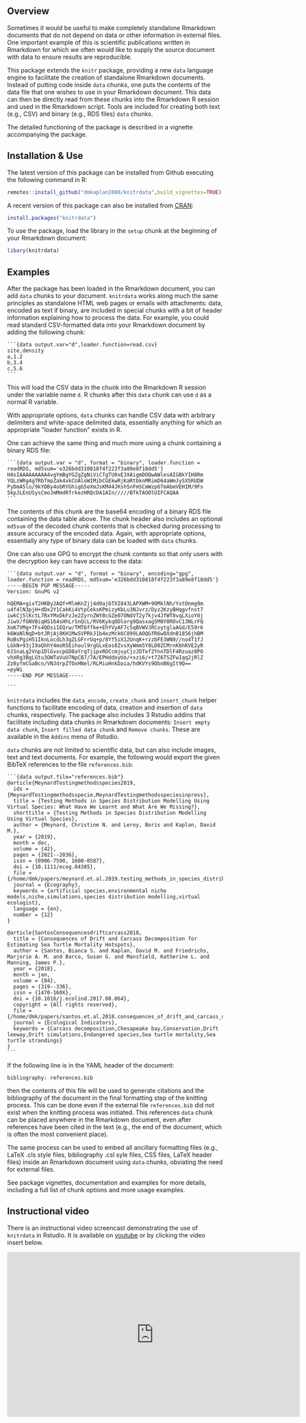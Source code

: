## Overview

Sometimes it would be useful to make completely standalone Rmarkdown documents that do not depend on data or other information in external files. One important example of this is scientific publications written in Rmarkdown for which we often would like to supply the source document with data to ensure results are reproducible.

This package extends the `knitr` package, providing a new `data` language engine to facilitate the creation of standalone Rmarkdown documents. Instead of putting code inside `data` chunks, one puts the contents of the data file that one wishes to use in your Rmarkdown document. This data can then be directly read from these chunks into the Rmarkdown R session and used in the Rmarkdown script. Tools are included for creating both text (e.g., CSV) and binary (e.g., RDS files) `data` chunks.

The detailed functioning of the package is described in a vignette accompanying the package.

## Installation & Use

The latest version of this package can be installed from Github executing the
following command in R:

```r
remotes::install_github("dmkaplan2000/knitrdata",build_vignettes=TRUE)
```

A recent version of this package can also be installed from
[CRAN](https://cran.r-project.org/package=knitrdata):

```r
install.packages("knitrdata")
```

To use the package, load the library in the `setup` chunk
at the beginning of your Rmarkdown document:

```r
libary(knitrdata)
```

## Examples

After the package has been loaded in the Rmarkdown document, you can add `data` chunks to your document. `knitrdata` works along much the same principles as standalone HTML web pages or emails with attachments: data, encoded as text if binary, are included in special chunks with a bit of header information explaining how to process the data. For example, you could read standard CSV-formatted data into your Rmarkdown document by adding the following chunk:

````
```{data output.var="d",loader.function=read.csv}
site,density
a,1.2
b,3.4
c,5.6
```
````

This will load the CSV data in the chunk into the Rmarkdown R session under the variable name `d`. R chunks after this `data` chunk can use `d` as a normal R variable. 

With appropriate options, `data` chunks can handle CSV data with arbitrary delimiters and white-space delimited data, essentially anything for which an appropriate "loader function" exists in R.

One can achieve the same thing and much more using a chunk containing a binary RDS file:

````
```{data output.var = "d", format = "binary", loader.function = readRDS, md5sum='e326bdd310818f4f223f3a89e8f18dd5'}
H4sIAAAAAAAAA4vgYmBgYGZgZgNiViCTgTU0xE3XAigmDOQwAWlesAIGBkYIH8Rm
YQLzWRg4gTRbTmpZak4xkCUAloWIMibCGEkwRjKaRtbknMRimD64aWmJySX5RUDW
PyDmA5lo/9kYDBy4obRYGhigG5eXmJsKM44JKshSnFmSCmWzp6TmAbmVEH1M/9Fs
5kpJLEnUSysCmoJmMmdRfrkezHRQcDA1AIn/////BTkTAOOlUIFCAQAA
```
````

The contents of this chunk are the base64 encoding of a binary RDS file containing the data table above. The chunk header also includes an optional `md5sum` of the decoded chunk contents that is checked during processing to assure accuracy of the encoded data. Again, with appropriate options, essentially any type of binary data can be loaded with `data` chunks.

One can also use GPG to encrypt the chunk contents so that only users with the decryption key can have access to the data:

````
```{data output.var = "d", format = "binary", encoding="gpg", loader.function = readRDS, md5sum='e326bdd310818f4f223f3a89e8f18dd5'}
-----BEGIN PGP MESSAGE-----
Version: GnuPG v2

hQEMA+gixT2HKBy2AQf+MlmKnZjj4d0ajbTXI843LAPXWM+9OMklNh/YxtOnmg9m
u4f4lN3pjH+dDx2Y1CakKi4VtpCeksKPmizyKbLu3NJvrz/Dyz2KzyBHqgvfnst7
iwkCj5lKctL7RxYMxDkFzJe2ZyrnZWY8cGZe07ONdVT2y7kjv4JfWT8vqLXioY0j
JiwV/fGNVBiqHS164sHhLrSnQcL/RV6KykqODlorg9Qasxag5M0Y0ROvC13NLrFQ
XoK7VMg+7Fs4QOsi1EQrw/TMT6ffke+EhYVyAF7c5qBVWVJRCoytglaAGd/E59r6
k6WaNlNqD+btJRjAj8KH1MwSVPRkJ1b4ezMck6C899LAOQGfR6w8XdnB1856jhBM
RoBsPgiH51IknLocdLh3gZLGFrrUq+p/8Yf5iX12UnqK+rzzbFE3WN9//no4T1fJ
LGkN+93jI9aQhhY4moR5Eihoul9rgGLxEos8ZvsXyWmm5Y8LD0ZCMrnKbhKVE2yR
61SnaLg2Vnp1DlGvxcpGD8aYrqTjipxROCcmjuyCjzJDTef2YnnTDlF4Rzuaz8PO
vhXRg3BgLGtu3OWTaVuU7NpCB7/7A/EPHddoyUo/+xzi6/+t7Z6TSZFwIqq2jRlZ
Zz8yfmCGaBcn/VNJdrpZTOxHNel/RLMiuHnkDaia/hdKVYs9ObnB6gIt9Q==
=pyWi
-----END PGP MESSAGE-----

```
````

`knitrdata` includes the `data_encode`, `create_chunk` and `insert_chunk` helper functions to facilitate encoding of data, creation and insertion of `data` chunks, respectively. The package also includes 3 Rstudio addins that facilitate including data chunks in Rmarkdown documents: `Insert empty data chunk`, `Insert filled data chunk` and `Remove chunks`. These are available in the `Addins` menu of Rstudio.

`data` chunks are not limited to scientific data, but can also include images, text and text documents. For example, the following would export the given BibTeX references to the file `references.bib`:

````
```{data output.file="references.bib"}
@article{MeynardTestingmethodsspecies2019,
  ids = {MeynardTestingmethodsspecie,MeynardTestingmethodsspeciesinpress},
  title = {Testing Methods in Species Distribution Modelling Using Virtual Species: What Have We Learnt and What Are We Missing?},
  shorttitle = {Testing Methods in Species Distribution Modelling Using Virtual Species},
  author = {Meynard, Christine N. and Leroy, Boris and Kaplan, David M.},
  year = {2019},
  month = dec,
  volume = {42},
  pages = {2021--2036},
  issn = {0906-7590, 1600-0587},
  doi = {10.1111/ecog.04385},
  file = {/home/dmk/papers/meynard.et.al.2019.testing_methods_in_species_distribution_modelling_using_virtual_species.pdf},
  journal = {Ecography},
  keywords = {artificial species,environmental niche models,niche,simulations,species distribution modelling,virtual ecologist},
  language = {en},
  number = {12}
}

@article{SantosConsequencesdriftcarcass2018,
  title = {Consequences of Drift and Carcass Decomposition for Estimating Sea Turtle Mortality Hotspots},
  author = {Santos, Bianca S. and Kaplan, David M. and Friedrichs, Marjorie A. M. and Barco, Susan G. and Mansfield, Katherine L. and Manning, James P.},
  year = {2018},
  month = jan,
  volume = {84},
  pages = {319--336},
  issn = {1470-160X},
  doi = {10.1016/j.ecolind.2017.08.064},
  copyright = {All rights reserved},
  file = {/home/dmk/papers/santos.et.al.2018.consequences_of_drift_and_carcass_decomposition_for_estimating_sea_turtle.pdf},
  journal = {Ecological Indicators},
  keywords = {Carcass decomposition,Chesapeake bay,Conservation,Drift leeway,Drift simulations,Endangered species,Sea turtle mortality,Sea turtle strandings}
}
```
````

If the following line is in the YAML header of the document:

```
bibliography: references.bib
```

then the contents of this file will be used to generate citations and the bibliography of the document in the final formatting step of the knitting process. This can be done even if the external file `references.bib` did not exist when the knitting process was initiated. This references `data` chunk can be placed anywhere in the Rmarkdown document, even after references have been cited in the text (e.g., the end of the document, which is often the most convenient place). 

The same process can be used to embed all ancillary formatting files (e.g., LaTeX .cls style files, bibliography .csl syle files, CSS files, LaTeX header files) inside an Rmarkdown document using `data` chunks, obviating the need for external files.

See package vignettes, documentation and examples for more details, including a full list of chunk options and more usage examples.

## Instructional video

There is an instructional video screencast demonstrating the use of `knitrdata` in Rstudio. It is available on [youtube](https://youtu.be/xX4YRAXYFxE) or by clicking the video insert below.

<iframe width="684" height="385" src="https://www.youtube.com/embed/xX4YRAXYFxE" frameborder="0" allow="accelerometer; autoplay; encrypted-media; gyroscope; picture-in-picture" allowfullscreen></iframe>
